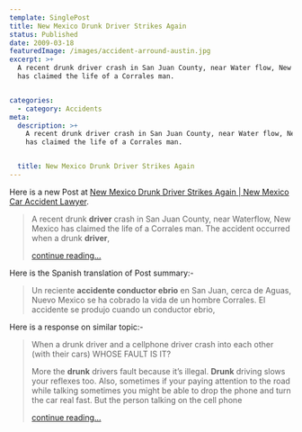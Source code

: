 ```yaml
---
template: SinglePost
title: New Mexico Drunk Driver Strikes Again
status: Published
date: 2009-03-18
featuredImage: /images/accident-arround-austin.jpg
excerpt: >+
  A recent drunk driver crash in San Juan County, near Water flow, New Mexico
  has claimed the life of a Corrales man. 


categories:
  - category: Accidents
meta:
  description: >+
    A recent drunk driver crash in San Juan County, near Water flow, New Mexico
    has claimed the life of a Corrales man. 


  title: New Mexico Drunk Driver Strikes Again
---
```

<!--StartFragment-->

Here is a new Post at [New Mexico Drunk Driver Strikes Again | New Mexico Car Accident Lawyer](http://www.albuquerqueaccidentlaw.com/mexico-drunk-driver-strikes/24/).

> A recent drunk **driver** crash in San Juan County, near Waterflow, New Mexico has claimed the life of a Corrales man. The accident occurred when a drunk **driver**,
>
> [continue reading…](http://www.albuquerqueaccidentlaw.com/mexico-drunk-driver-strikes/24/)

Here is the Spanish translation of Post summary:-

> Un reciente **accidente conductor ebrio** en San Juan, cerca de Aguas, Nuevo Mexico se ha cobrado la vida de un hombre Corrales. El accidente se produjo cuando un conductor ebrio,

Here is a response on similar topic:-

> When a drunk driver and a cellphone driver crash into each other (with their cars) WHOSE FAULT IS IT?
>
> More the **drunk** drivers fault because it’s illegal. **Drunk** driving slows your reflexes too. Also, sometimes if your paying attention to the road while talking sometimes you might be able to drop the phone and turn the car real fast. But the person talking on the cell phone
>
> [continue reading…](https://answers.yahoo.com/question/?qid=20090309130757AAIIxye)

<!--EndFragment-->
